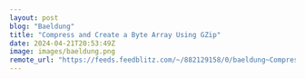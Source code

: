 ```yaml
---
layout: post
blog: "Baeldung"
title: "Compress and Create a Byte Array Using GZip"
date: 2024-04-21T20:53:49Z
image: images/baeldung.png
remote_url: "https://feeds.feedblitz.com/~/882129158/0/baeldung~Compress-and-Create-a-Byte-Array-Using-GZip"
---
```

